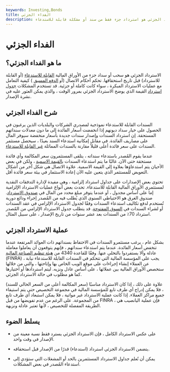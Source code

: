 ```yaml
---
keywords: Investing,Bonds
title: الفداء الجزئي
description: الاسترداد الجزئي هو استرداد جزء فقط من سند أو مشكلة قابلة للاستدعاء.
---
```


# الفداء الجزئي
## ما هو الفداء الجزئي؟

الاسترداد الجزئي هو سحب أو سداد جزء من الأوراق المالية [القابلة للاستدعاء](/callablebond) (أو القابلة للاسترداد) قبل تاريخ استحقاقها. تحكم أحكام الاتصال (أو [الدفع المسبق](/prepayment) ) كيفية التعامل مع عمليات الاسترداد المبكرة ، سواء كانت كاملة أو جزئية. قد تستخدم المشكلات [جدول استرداد](/mandatory-redemption-schedule) القيمة الذي يوضح الاسترداد الجزئي بمرور الوقت ، والذي يمكن العثور عليه في نشرة الإصدار.

## شرح الفداء الجزئي

السندات القابلة للاستدعاء نموذجية لمصدري الشركات والبلديات الذين يرغبون في الحصول على خيار سداد ديونهم إذا انخفضت أسعار الفائدة إلى ما دون معدلات سنداتهم المستحقة. إن استرداد السندات وإصدار سندات جديدة بأسعار منخفضة سيوفر المال على مصاريف الفائدة. في مقابل إمكانية استدعاء السند بعيدًا ، سيحصل مستثمر السندات على سعر فائدة أعلى قليلاً مقارنة بالسندات المماثلة [غير القابلة للاستدعاء](/noncallable).

عندما يقوم المُصدر باستدعاء سنداته ، يتلقى المستثمرون سعر المكالمة وأي فائدة مستحقة حتى الآن. غالبًا ما يتم استدعاء السندات [بالقيمة الاسمية](/parvalue) ، ولكن في بعض الأحيان يتم استدعاؤها بعلاوة إلى القيمة الاسمية. علاوة الاتصال هي شكل آخر من أشكال التعويض للمستثمر الذي يتعين عليه الآن إعادة الاستثمار في بيئة سعر فائدة أقل.

تحتوي بعض الإصدارات على جداول استرداد إلزامية ، وهي مفيدة لإدارة التدفقات النقدية لمستثمري الأوراق المالية القابلة للاستدعاء. تحدث بعض أنواع عمليات الاسترداد الإلزامية إما على أساس مجدول ، أو عندما يتوفر مبلغ محدد من المال في [صندوق الاسترداد](/sinkingfund). صندوق الغرق هو الاحتياطي السنوي الذي يُطلب فيه من المُصدر إجراء ودائع دورية تُستخدم لدفع تكاليف استدعاء السندات وفقًا لجدول الاسترداد الإلزامي في عقد السندات أو لشراء السندات في [السوق المفتوحة](/open-market). قد يتطلب جدول الاسترداد الإلزامي من المُصدر استرداد 70٪ من السندات بعد عشر سنوات من تاريخ الإصدار ، على سبيل المثال.

## عملية الاسترداد الجزئي

بشكل عام ، يرغب مستثمرو السندات في الاحتفاظ بسنداتهم ذات العوائد المرتفعة عندما تنخفض أسعار الفائدة. عندما يتم استدعاء سنداتهم ، فإنهم يتوقعون أن يعاملوا معاملة عادلة وألا يستفردوا بالتخلي عنها. وفقًا للقاعدة 4340 من [هيئة تنظيم الصناعة المالية](/finra) (FINRA) ، يجب على المؤسسة المالية التي تتحكم في السندات القابلة للاستدعاء نيابة عن العملاء إنشاء إجراءات على موقع الويب الخاص بها وإتاحتها ، والتي من خلالها ستخصص الأوراق المالية بين عملائها ، على أساس عادل ونزيه. ليتم استردادها أو اختيارها كما هو مطلوب في حالة الاسترداد الجزئي.

علاوة على ذلك ، إذا كان الاسترداد مناسبًا (سعر المكالمة أعلى من السعر الحالي للسند) ، فلا يمكن إدراج أي طرف تابع للمؤسسة المالية في مجموعة التخصيص حتى يتم استيفاء جميع مراكز العملاء. إذا كانت عملية الاسترداد غير مواتية ، فلا يمكن استبعاد أي طرف تابع من المجموعة. على الرغم من عدم تفويضها من قبل FINRA ، فإن عملية اليانصيب هي الطريقة المفضلة للتخصيص ، لأنها تعتبر عادلة ونزيهة.

## يسلط الضوء

- على عكس الاسترداد الكامل ، فإن الاسترداد الجزئي يسترد فقط نسبة معينة من الإصدار في وقت واحد.

- يتضمن الاسترداد الجزئي استرداد (استدعاء) قدرًا من الإصدار قبل استحقاقه.

- يمكن أن تُعلم جداول الاسترداد المستثمرين بالحد أو المشغلات التي ستؤدي إلى استدعاء المُصدر في بعض المشكلات.

